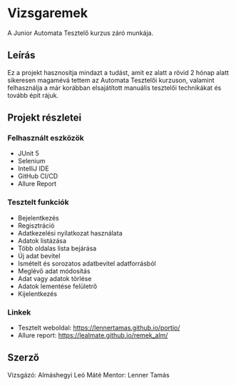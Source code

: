 # Vizsgaremek

A Junior Automata Tesztelő kurzus záró munkája.

## Leírás

Ez a projekt hasznosítja mindazt a tudást, amit ez alatt a rövid 2 hónap alatt sikeresen magamévá tettem az Automata Tesztelői kurzuson, valamint felhasználja a már korábban elsajátított manuális tesztelői technikákat és tovább épít rájuk.

## Projekt részletei

### Felhasznált eszközök

* JUnit 5
* Selenium
* IntelliJ IDE
* GitHub CI/CD
* Allure Report

### Tesztelt funkciók

* Bejelentkezés
* Regisztráció
* Adatkezelési nyilatkozat használata
* Adatok listázása
* Több oldalas lista bejárása
* Új adat bevitel
* Ismételt és sorozatos adatbevitel adatforrásból
* Meglévő adat módosítás
* Adat vagy adatok törlése
* Adatok lementése felületrő
* Kijelentkezés

### Linkek

* Tesztelt weboldal: https://lennertamas.github.io/portio/
* Allure report: https://lealmate.github.io/remek_alm/

## Szerző

Vizsgázó: Almáshegyi Leó Máté
Mentor: Lenner Tamás